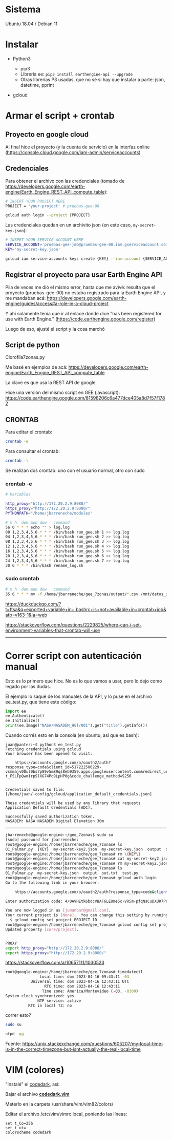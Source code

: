 # Sistema

Ubuntu 18.04 / Debian 11

# Instalar

- Python3
  + pip3
  + Libreria ee: `pip3 install earthengine-api --upgrade`
  + Otras librerías P3 usadas, que no sé si hay que instalar a parte: json, datetime, pprint

- gcloud


# Armar el script + crontab


## Proyecto en google cloud

Al final hice el proyecto (y la cuenta de servicio) en la interfaz online (https://console.cloud.google.com/iam-admin/serviceaccounts)


## Credenciales

Para obtener el archivo con las credenciales (tomado de https://developers.google.com/earth-engine/Earth_Engine_REST_API_compute_table):

```sh
# INSERT YOUR PROJECT HERE
PROJECT = 'your-project' # pruebas-gee-00

gcloud auth login --project {PROJECT}
```

Las credenciales quedan en un archivito json (en este caso, `my-secret-key.json`):

```sh
# INSERT YOUR SERVICE ACCOUNT HERE
SERVICE_ACCOUNT='pruebas-gee-jmb@pruebas-gee-00.iam.gserviceaccount.com'
KEY='my-secret-key.json'

gcloud iam service-accounts keys create {KEY} --iam-account {SERVICE_ACCOUNT}
```

## Registrar el proyecto para usar Earth Engine API

Pila de veces me dió el mismo error, hasta que me avivé: resulta que el proyecto (pruebas-gee-00) no estaba registrado para la Earth Engine API, y me mandaban acá: https://developers.google.com/earth-engine/guides/access#a-role-in-a-cloud-project

Y ahí solamente tenía que ir al enlace donde dice "has been registered for use with Earth Engine." (https://code.earthengine.google.com/register)

Luego de eso, ajusté el script y la cosa marchó

## Script de python

Clorofila7zonas.py

Me basé en ejemplos de acá: https://developers.google.com/earth-engine/Earth_Engine_REST_API_compute_table

La clave es que usa la REST API de google.

Hice una versión del mismo script en GEE (javascript): https://code.earthengine.google.com/81598206c6a477dce405a8d7f57f1782

## CRONTAB

Para editar el crontab:

```sh
crontab -e
```

Para consultar el crontab:

```sh
crontab -l
```

Se realizan dos crontab: uno con el usuario normal, otro con sudo

### crontab -e

```sh
# Variables

http_proxy="http://172.20.2.9:8080/"
https_proxy="http://172.20.2.9:8080/"
PYTHONPATH="/home/jbarreneche/modules"

# m h  dom mon dow   command
56 0 * * * echo "" > log.log
00 1,2,3,4,5,6 * * * /bin/bash run_gee.sh 1 >> log.log
04 1,2,3,4,5,6 * * * /bin/bash run_gee.sh 2 >> log.log
08 1,2,3,4,5,6 * * * /bin/bash run_gee.sh 3 >> log.log
12 1,2,3,4,5,6 * * * /bin/bash run_gee.sh 4 >> log.log
16 1,2,3,4,5,6 * * * /bin/bash run_gee.sh 5 >> log.log
20 1,2,3,4,5,6 * * * /bin/bash run_gee.sh 6 >> log.log
24 1,2,3,4,5,6 * * * /bin/bash run_gee.sh 7 >> log.log
30 6 * * * /bin/bash rename_log.sh
```

### sudo crontab

```sh
# m h  dom mon dow   command
35 6 * * * mv -f /home/jbarreneche/gee_7zonas/output/*.csv /mnt/datos_irn/automatizado/
```

https://duckduckgo.com/?t=ftsa&q=exported+variable+in+.bashrc+is+not+available+in+crontab+job&atb=v163-1&ia=web

https://stackoverflow.com/questions/2229825/where-can-i-set-environment-variables-that-crontab-will-use

- - - 

# Correr script con autenticación manual

Esto es lo primero que hice. No es lo que vamos a usar, pero lo dejo como legado por las dudas.

El ejemplo lo saqué de los manuales de la API, y lo puse en el archivo ee_test.py, que tiene este código:

```py
import ee
ee.Authenticate()
ee.Initialize()
print(ee.Image("NASA/NASADEM_HGT/001").get("title").getInfo())
```

Cuando corrés esto en la consola (en ubuntu, así que es bash):

```
juan@panter:~$ python3 ee_test.py
Fetching credentials using gcloud
Your browser has been opened to visit:

    https://accounts.google.com/o/oauth2/auth?response_type=code&client_id=517222506229-vsmmajv00ul0bs7p89v5m89qs8eb9359.apps.googleusercontent.com&redirect_uri=http%3A%2F%2Flocalhost%3A8085%2F&scope=https%3A%2F%2Fwww.googleapis.com%2Fauth%2Fearthengine+https%3A%2F%2Fwww.googleapis.com%2Fauth%2Fdevstorage.full_control+https%3A%2F%2Fwww.googleapis.com%2Fauth%2Faccounts.reauth&state=PcASvqPUYOqeKEoVvjCgb5fEMu8uwL&access_type=offline&code_challenge=Vagt7RhdLCsBHq-t_FSLFpQwm1rpSlXG74Pd9LpHP0g&code_challenge_method=S256


Credentials saved to file: [/home/juan/.config/gcloud/application_default_credentials.json]

These credentials will be used by any library that requests Application Default Credentials (ADC).

Successfully saved authorization token.
NASADEM: NASA NASADEM Digital Elevation 30m
```

- - - 

```sh
jbarreneche@google-engine:~/gee_7zonas$ sudo su
[sudo] password for jbarreneche:
root@google-engine:/home/jbarreneche/gee_7zonas# ls
01_Palmar.py  {KEY}  my-secret-key2.json  my-secret-key.json  output  out.txt  test.py
root@google-engine:/home/jbarreneche/gee_7zonas# rm \{KEY\}
root@google-engine:/home/jbarreneche/gee_7zonas# cat my-secret-key2.json
root@google-engine:/home/jbarreneche/gee_7zonas# rm my-secret-key2.json
root@google-engine:/home/jbarreneche/gee_7zonas# ls
01_Palmar.py  my-secret-key.json  output  out.txt  test.py
root@google-engine:/home/jbarreneche/gee_7zonas# gcloud auth login
Go to the following link in your browser:

    https://accounts.google.com/o/oauth2/auth?response_type=code&client_id=32555940559.apps.googleusercontent.com&redirect_uri=https%3A%2F%2Fsdk.cloud.google.com%2Fauthcode.html&scope=openid+https%3A%2F%2Fwww.googleapis.com%2Fauth%2Fuserinfo.email+https%3A%2F%2Fwww.googleapis.com%2Fauth%2Fcloud-platform+https%3A%2F%2Fwww.googleapis.com%2Fauth%2Fappengine.admin+https%3A%2F%2Fwww.googleapis.com%2Fauth%2Fsqlservice.login+https%3A%2F%2Fwww.googleapis.com%2Fauth%2Fcompute+https%3A%2F%2Fwww.googleapis.com%2Fauth%2Faccounts.reauth&state=KKygtqPJwv8nr0cXkMR9kgcLgDlxJT&prompt=consent&access_type=offline&code_challenge=YcUPHea9bcOYTw8JfC1is5MkV-6ktTtqdT7FUKcAWzU&code_challenge_method=S256

Enter authorization code: 4/0AVHEtk6bdcVBAF6LEUme5c-VR5m-pfqNsCuDXUR7P6duzxJTLCxZiPXwZYQcKJc33csENg

You are now logged in as [jumanbar@gmail.com].
Your current project is [None].  You can change this setting by running:
  $ gcloud config set project PROJECT_ID
root@google-engine:/home/jbarreneche/gee_7zonas# gcloud config set project pruebas-gee-00
Updated property [core/project].


PROXY
export http_proxy="http://172.20.2.9:8080/"
export https_proxy="http://172.20.2.9:8080/"
```



https://stackoverflow.com/a/10657111/1030523

```sh
root@google-engine:/home/jbarreneche/gee_7zonas# timedatectl
               Local time: dom 2023-04-16 09:43:11 -03
           Universal time: dom 2023-04-16 12:43:11 UTC
                 RTC time: dom 2023-04-16 12:43:11
                Time zone: America/Montevideo (-03, -0300)
System clock synchronized: yes
              NTP service: active
          RTC in local TZ: no
```

correr esto?

```sh
sudo su

ntpd -qg
```

Fuente: https://unix.stackexchange.com/questions/605207/my-local-time-is-in-the-correct-timezone-but-isnt-actually-the-real-local-time


# VIM (colores)

"Instalé" el [codedark](https://github.com/tomasiser/vim-code-dark), así:

Bajar el archivo [**codedark.vim**](https://github.com/tomasiser/vim-code-dark/blob/master/colors/codedark.vim)

Meterlo en la carpeta /usr/share/vim/vim82/colors/

Editar el archivo /etc/vim/vimrc.local, poniendo las líneas:

```vim
set t_Co=256
set t_ut=
colorscheme codedark
```





